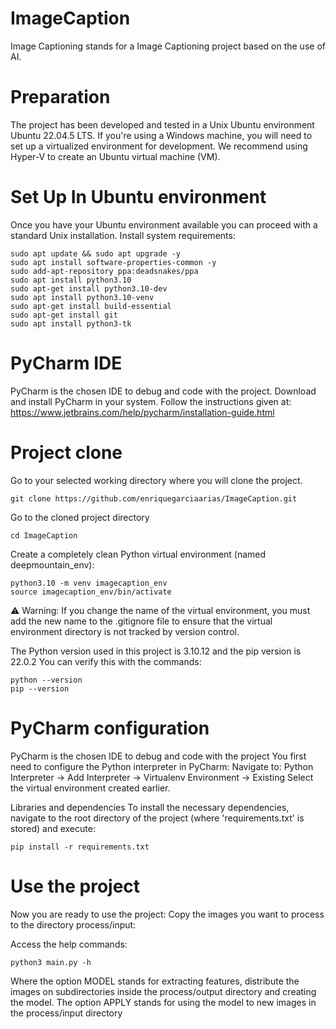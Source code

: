 # ImageCaption
Image Captioning stands for a Image Captioning project based on the use of AI.  

# Preparation
The project has been developed and tested in a Unix Ubuntu environment Ubuntu 22.04.5 LTS.
If you're using a Windows machine, you will need to set up a virtualized environment for development. We recommend using Hyper-V to create an Ubuntu virtual machine (VM).

# Set Up In Ubuntu environment
Once you have your Ubuntu environment available you can proceed with a standard Unix installation.
Install system requirements:
```aiignore
sudo apt update && sudo apt upgrade -y
sudo apt install software-properties-common -y
sudo add-apt-repository ppa:deadsnakes/ppa
sudo apt install python3.10
sudo apt-get install python3.10-dev
sudo apt install python3.10-venv
sudo apt-get install build-essential
sudo apt-get install git
sudo apt install python3-tk
```


# PyCharm IDE
PyCharm is the chosen IDE to debug and code with the project.
Download and install PyCharm in your system. Follow the instructions given at:
https://www.jetbrains.com/help/pycharm/installation-guide.html

# Project clone
Go to your selected working directory where you will clone the project.

```aiignore
git clone https://github.com/enriquegarciaarias/ImageCaption.git
```

Go to the cloned project directory
```aiignore
cd ImageCaption
```


Create a completely clean Python virtual environment (named deepmountain_env):
```aiignore
python3.10 -m venv imagecaption_env
source imagecaption_env/bin/activate
```


⚠️ Warning:
If you change the name of the virtual environment, you must add the new name to the .gitignore file to ensure that the virtual environment directory is not tracked by version control.

The Python version used in this project is 3.10.12 and the pip version is 22.0.2 You can verify this with the commands:
```aiignore
python --version
pip --version
```


# PyCharm configuration
PyCharm is the chosen IDE to debug and code with the project
You first need to configure the Python interpreter in PyCharm:
Navigate to: Python Interpreter -> Add Interpreter -> Virtualenv Environment -> Existing
Select the virtual environment created earlier.

Libraries and dependencies
To install the necessary dependencies, navigate to the root directory of the project (where 'requirements.txt' is stored) and execute:
```aiignore
pip install -r requirements.txt
```


# Use the project

Now you are ready to use the project:
Copy the images you want to process to the directory process/input:


Access the help commands:
```
python3 main.py -h
```
Where the option MODEL stands for extracting features, distribute the images on subdirectories inside the process/output directory and creating the model.
The option APPLY stands for using the model to new images in the process/input directory



